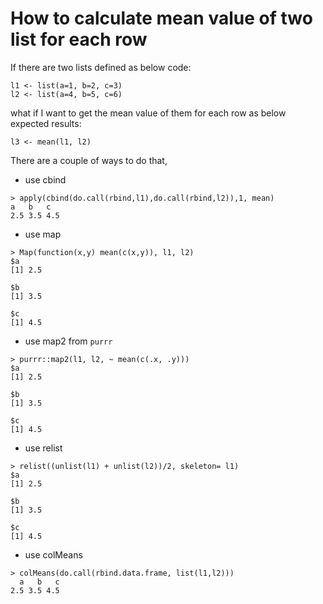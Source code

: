 # How to calculate mean value of two list for each row

If there are two lists defined as below code:

```
l1 <- list(a=1, b=2, c=3)
l2 <- list(a=4, b=5, c=6)
```

what if I want to get the mean value of them for each row as below expected results:

```
l3 <- mean(l1, l2)
```

There are a couple of ways to do that,

- use cbind
```
> apply(cbind(do.call(rbind,l1),do.call(rbind,l2)),1, mean)
a   b   c 
2.5 3.5 4.5 

```
- use map
```
> Map(function(x,y) mean(c(x,y)), l1, l2)
$a
[1] 2.5

$b
[1] 3.5

$c
[1] 4.5
```
- use map2 from `purrr`
```
> purrr::map2(l1, l2, ~ mean(c(.x, .y)))
$a
[1] 2.5

$b
[1] 3.5

$c
[1] 4.5
```
- use relist
```
> relist((unlist(l1) + unlist(l2))/2, skeleton= l1)
$a
[1] 2.5

$b
[1] 3.5

$c
[1] 4.5
```
- use colMeans
```
> colMeans(do.call(rbind.data.frame, list(l1,l2)))
  a   b   c 
2.5 3.5 4.5 
```